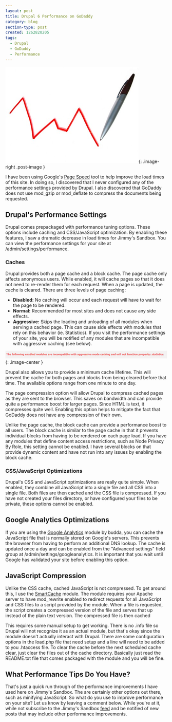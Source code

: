 ```yaml
---
layout: post
title: Drupal 6 Performance on GoDaddy
category: blog
section-type: post
created: 1262820205
tags:
  - Drupal
  - GoDaddy
  - Performance
---
```

![Going down](/img/blog/2010/01/goingdown.jpg){: .image-right .post-image }

I have been using Google's
[Page Speed](http://code.google.com/speed/page-speed/) tool to help improve the
load times of this site. In doing so, I discovered that I never configured any
of the performance settings provided by Drupal. I also discovered that GoDaddy
does not use mod_gzip or mod_deflate to compress the documents being requested.

<!--more-->

## Drupal's Performance Settings
Drupal comes prepackaged with performance tuning options. These options include
caching and CSS/JavaScript optimization. By enabling these features, I saw a
dramatic decrease in load times for Jimmy's Sandbox. You can view the
performance settings for your site at /admin/settings/performance.

### Caches
Drupal provides both a page cache and a block cache. The page cache only affects
anonymous users. While enabled, it will cache pages so that it does not need to
re-render them for each request. When a page is updated, the cache is cleared.
There are three levels of page caching:

* **Disabled:** No caching will occur and each request will have to wait for the
page to be rendered.
* **Normal:** Recommended for most sites and does not cause any side effects.
* **Aggressive:** Skips the loading and unloading of all modules when serving a
cached page. This can cause side effects with modules that rely on this behavior
(ie. Statistics). If you visit the performance settings of your site, you will
be notified of any modules that are incompatible with aggressive caching (see
below).

![Aggressive Cache Incompatibilities"](/img/blog/2010/01/aggressive-cache-incompat.png){: .image-center }

Drupal also allows you to provide a minimum cache lifetime. This will prevent
the cache for both pages and blocks from being cleared before that time. The
available options range from one minute to one day.

The page compression option will allow Drupal to compress cached pages as they
are sent to the browser. This saves on bandwidth and can provide quite a
performance boost for larger pages. Since HTML is text, it compresses quite
well. Enabling this option helps to mitigate the fact that GoDaddy does not have
any compression of their own.

Unlike the page cache, the block cache can provide a performance boost to all
users. The block cache is similar to the page cache in that it prevents
individual blocks from having to be rendered on each page load. If you have any
modules that define content access restrictions, such as Node Privacy By Role,
this setting cannot be enabled. I have several blocks on that provide dynamic
content and have not run into any issues by enabling the block cache.

### CSS/JavaScript Optimizations
Drupal's CSS and JavaScript optimizations are really quite simple. When enabled,
they combine all JavaScript into a single file and all CSS into a single file.
Both files are then cached and the CSS file is compressed. If you have not
created your files directory, or have configured your files to be private, these
options cannot be enabled.

## Google Analytics Optimizations
If you are using the
[Google Analytics](http://drupal.org/project/google_analytics) module by budda,
you can cache the JavaScript file that is normally stored on Google's servers.
This prevents the browser from having to perform an additional DNS lookup. The
cache is updated once a day and can be enabled from the "Advanced settings"
field group at /admin/settings/googleanalytics. It is important that you wait
until Google has validated your site before enabling this option.

## JavaScript Compression
Unlike the CSS cache, cached JavaScript is not compressed. To get around this, I
use the [SmartCache](http://drupal.org/project/smartcache) module. The module
requires your Apache server to have mod_rewrite enabled to redirect requests for
all JavaScript and CSS files to a script provided by the module. When a file is
requested, the script creates a compressed version of the file and serves that
up instead of the plain text version. The compressed file is then cached

This requires some manual setup to get working. There is no .info file so Drupal
will not recognize it as an actual module, but that's okay since the module
doesn't actually interact with Drupal. There are some configuration options in
the load.php file that need setup and a line will need to be added to you
.htaccess file. To clear the cache before the next scheduled cache clear, just
clear the files out of the cache directory. Basically just read the README.txt
file that comes packaged with the module and you will be fine.

## What Performance Tips Do You Have?
That's just a quick run through of the performance improvements I have used here
on Jimmy's Sandbox. The are certainly other options out there, such as minifying
JavaScript. So what do you use to improve performance on your site?  Let us know
by leaving a comment below. While you're at it, while not subscribe to the
Jimmy's Sandbox [feed](/blog/feed) and be notified of new posts that may include
other performance improvements.
